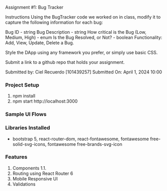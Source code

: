 Assignment #1: Bug Tracker

Instructions
Using the BugTracker code we worked on in class, modify it to capture the following information for each bug:

Bug ID - string
Bug Description - string
How critical is the Bug (Low, Medium, High) - enum
Is the Bug Resolved, or Not? - boolean
Functionality: Add, View, Update, Delete a Bug.

Style the DApp using any framework you prefer, or simply use basic CSS.

Submit a link to a github repo that holds your assignment.


Submitted by: Ciel Recuerdo [101439257]
Submitted On: April 1, 2024 10:00

### Project Setup
1. npm install
2. npm start    http://localhost:3000

### Sample UI Flows


### Libraries Installed
- bootstrap 5, react-router-dom, react-fontawesome, fontawesome free-solid-svg-icons, fontawesome free-brands-svg-icon

### Features
1. Components
    1.1.
2. Routing using React Router 6
3. Mobile Responsive UI
4. Validations